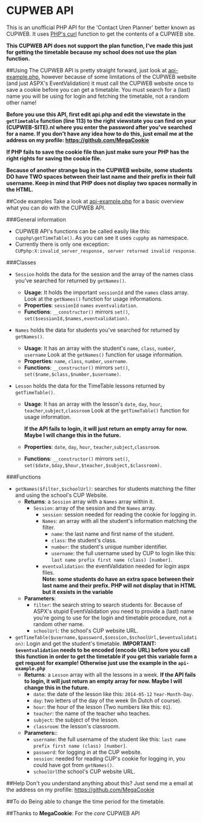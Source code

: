 CUPWEB API
=======

This is an unofficial PHP API for the 'Contact Uren Planner' better known as CUPWEB. It uses [PHP's curl](https://php.net/curl) function to get the contents of a CUPWEB site.

**This CUPWEB API does not support the plan function, I've made this just for getting the timetable because my school does not use the plan function.**

##Using
The CUPWEB API is pretty straight forward, just look at [api-example.php](api-example.php), however because of some limitations of the CUPWEB website (and just ASPX's EventValidation) it must call the CUPWEB website once to save a cookie before you can get a timetable. You must search for a (last) name you will be using for login and fetching the timetable, not a random other name!

**Before you use this API, first edit api.php and edit the viewstate in the `getTimetable` function (line 113) to the right viewstate you can find on your (CUPWEB-SITE).nl where you enter the password after you've searched for a name. If you don't have any idea how to do this, just email me at the address on my profile: https://github.com/MegaCookie**

**If PHP fails to save the cookie file than just make sure your PHP has the right rights for saving the cookie file.**

**Because of another strange bug in the CUPWEB website, some students DO have TWO spaces between their last name and their prefix in their full username. Keep in mind that PHP does not display two spaces normally in the HTML.**

##Code examples
Take a look at [api-example.php](api-example.php) for a basic overview what you can do with the CUPWEB API.

###General information
- CUPWEB API's functions can be called easily like this: `cupphp\getTimeTable()`. As you can see it uses `cupphp` as namespace.
- Currently there is only one exception: ``CUPphp:X:invalid_server_response, server returned invalid response``.

###Classes
- `Session` holds the data for the session and the array of the names class you've searched for returned by `getNames()`.
  - **Usage**: It holds the important `sessionId` and the `names` class array. Look at the `getNames()` function for usage informations.
  - **Properties**: `sessionId` `names` `eventvalidation`.
  - **Functions**: `__constructor()` mirrors `set()`, `set($sessionId,$names,eventvalidation)`.

- `Names` holds the data for students you've searched for returned by `getNames()`.
  - **Usage**: It has an array with the student's `name`, `class`, `number`, `username`  Look at the `getNames()` function for usage information. 
  - **Properties**: `name`, `class`, `number`, `username`.
  - **Functions**: `__constructor()` mirrors `set()`, `set($name,$class,$number,$username)`.

- `Lesson` holds the data for the TimeTable lessons returned by `getTimeTable()`.
  - **Usage**: It has an array with the lesson's `date`, `day`, `hour`, `teacher`,`subject`,`classroom`  Look at the `getTimeTable()` function for usage information. 
    
    **If the API fails to login, it will just return an empty array for now. Maybe I will change this in the future.**
  - **Properties**: `date`, `day`, `hour`, `teacher`,`subject`,`classroom`.
  - **Functions**: `__constructor()` mirrors `set()`, `set($date,$day,$hour,$teacher,$subject,$classroom)`.

###Functions
- `getNames($filter,$schoolUrl)`: searches for students matching the filter and using the school's CUP Website.
  - **Returns**: a `Session` array with a `Names` array within it.
    - `Session`: array of the session and the `Names` array.
      - `session`: session needed for reading the cookie for logging in.
      - `Names`: an array with all the student's information matching the filter.
        - `name`: the last name and first name of the student.
        - `class`: the student's class.
        - `number`: the student's unique number identifier.
        - `username`: the full username used by CUP to login like this: `last name prefix first name (class) [number]`.
      - `eventvalidation`: the eventValidation needed for login aspx files.        
**Note: some students do have an extra space between their last name and their prefix. PHP will not display that in HTML but it exsists in the variable**
  - **Parameters**: 
    - `filter`: the search string to search students for. Because of ASPX's stupid EventValidation you need to provide a (last) name you're going to use for the login and timetable procedure, not a random other name.
    - `schoolUrl`: the school's CUP website URL.
- `getTimeTable($username,$password,$session,$schoolUrl,$eventvalidation)`: Login and get the student's timetable.
  **IMPORTANT: `$eventvalidation` needs to be encoded (encode URL) before you call this function in order to get the timetable if you get this variable form a get request for example! Otherwise just use the example in the `api-example.php`**
  - **Returns**: a `Lesson` array with all the lessons in a week.
        **If the API fails to login, it will just return an empty array for now. Maybe I will change this in the future.**
    - `date`: the date of the lesson like this: `2014-05-12` `Year-Month-Day`.
    -  `day`: two letters of the day of the week (In Dutch of course).
    -  `hour`: the hour of the lesson (Two numbers like this: `01`).
    -  `teacher`: the name of the teacher who teaches.
    -  `subject`: the subject of the lesson.
    -  `classroom`: the lesson's classroom.
  - **Parameters:**:
    - `username`: the full username of the student like this: `last name prefix first name (class) [number]`.
    - `password`: for logging in at the CUP website.
    - `session`: needed for reading CUP's cookie for logging in, you could have got from `getNames()`.
    - `schoolUrl`the school's CUP website URL.


##Help
Don't you understand anything about this? Just send me a email at the address on my profille: https://github.com/MegaCookie

##To do
Being able to change the time period for the timetable.

##Thanks to
**MegaCookie**: For the *core* CUPWEB API
